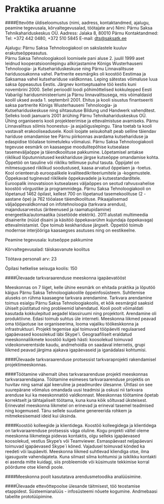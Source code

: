 # Praktika aruanne

####Ettevõtte üldiseloomustus (nimi, aadress, kontaktandmed, ajalugu, peamine tegevusala, kõrvaltegevusalad, töötajate arv)
Nimi: Pärnu Saksa Tehnikahariduskeskus OÜ.
Aadress: 
Jalaka 8, 80010 Pärnu
Kontaktandmed:
Tel: +372 442 0480, +372 510 5845
E-mail: dts@saksatk.ee
 
Ajalugu:
Pärnu Saksa Tehnoloogiakool on sakslastele kuuluv erakutseõppeasutus.  
Pärnu Saksa Tehnoloogiakooli loomisele pani aluse 2. juulil 1999 aset leidnud kooperatsioonilepingu allkirjastamine Königs Wusterhauseni Tehnoloogia- ja Kutsehariduskeskuse ning Pärnu Linnavalitsuse haridusosakonna vahel.
Partnerite eesmärgiks oli  koostöö Eestimaa ja Saksamaa vahel kutsehariduse valdkonnas. Leping sätestas võimaluse luua saksa õppeasutus Eestis. Järgnev kontseptuaalne töö kestis kuni novembrini 2000. Sellel perioodil loodi põhimõttelised kokkulepped Eesti Vabariigi haridusministeeriumi ja Pärnu linnavalitsusega, mis võimaldasid koolil uksed avada 1. septembril 2001.
Ehitus ja kooli sisustus finantseeriti saksa partnerite Königs Wusterhauseni Tehnoloogia- ja Kutsehariduskeskuse ning sihtasutuse Bildung und Handwerk vahenditest. Selleks loodi jaanuaris 2001 äriühing Pärnu Tehnikahariduskeskus OÜ. Ühing organiseeris kooli projekteerimise ja ettevalmistuse avamiseks.
Pärnu Linnavalitsus sõlmis  hoonestus- ja asjaõiguslepingu. Täna toetab ta  kooli vastavalt erakooliseadusele.
Kooli loojate seisukohalt peab selline täiendav hariduse omandamise tee Pärnu piirkonnas avardama kutsehariduse  ja edaspidise tööalase toimetuleku võimalusi. 
Pärnu Saksa Tehnoloogiakooli tegevuse eesmärk on kaasaegse moodulitepõhise kutsealase tasemeväljaõppe ja täiendkoolituse pakkumine. Lõpetamisel antakse riiklikud lõputunnistused keskhariduse järgse kutseõppe omandamise kohta. Õppetöö on tasuline või riikliku tellimuse puhul tasuta. Õppijatel on mitmesugused riiklikud soodustused, kaasa arvatud õppelaen ja -toetus.
Kool orienteerub euroopalikele kvaliteedikriteeriumitele ja -kogemustele. Õppekavad tuginevad riiklikele õppekavadele ja kutsestandarditele. Euroopalik innovatsioon kutsealases väljaõppes on seotud rahvusvahelise koostöö võrgustike ja programmidega.
Pärnu Saksa Tehnoloogiakooli on lõpetanud 1462  õpilast, kellest 700 on lõpetanud tasemekoolituse (2 -aastane õpe) ja 762  tööalase täiendkoolituse.
Pikaajalisemad väljaõppevaldkonnad on infotehnoloogia (tarkvara arendus), majandusarvestus (äriteenused ja raamatupidamine) energeetika/automaatika (sisetööde elektrik). 2011 alustati multimeedia disainerite (nüüd disaini ja käsitöö õppekavarühm kujundaja õppekavaga) ettevalmistamist. Õpe toimub keskhariduse järgselt. Õppetöö toimub modernse interjööriga kaasaegses asutuses ning on eestikeelne.
 
Peamine tegevusala: kutseõppe pakkumine

Kõrvaltegevusalad: täiskasvanute koolitus

Töötava personali arv: 23

Õpilasi hetkelise seisuga koolis: 150


####Ülevaade tarkvaraarenduse meeskonna igapäevatööst

Meeskonnas on 7 liiget, kelle ühine eesmärk on ehitada praktika ja lõputöö käigus Pärnu Saksa Tehnoloogiakoolile õppeinfosüsteem.
Suhtlemise aluseks on rühma kaasaegne tarkvara arendamine. Tarkvara arendamine toimus esialgu Pärnu Saksa Tehnoloogiakoolis, et kõik eesmärgid saaksid ühiselt püstitatud ning probleemid lahendatud. Kooli poolt võimaldati kasutada kokkulepitud aegadel klassiruumi ning projektorit. Arendamine oli produktiivne.
Edasi toimub suhtus üle interneti. Meeskonna liikmed peavad oma tööjaotuse ise organiseerima, looma vajaliku töökeskkonna ja infrastruktuuri. Projekti tegemise ajal toimuvad tööpäeviti regulaarsed igapäevased koosolekud läbi Skype'i. Geograafiliselt eraldatud meeskonnaliikmete koostöö kulgeb hästi: koosolekud toimuvad videokonverentside kaudu, andmehoidla on saadaval internetis, grupi liikmed peavad järgima ajakava igapäevaseid ja iganädalasi kohtumisi.


####Ülevaade tarkvaraarenduse protsessist tarkvaraprojekti rakendamisel projektimeeskonnas.



####Töötamine vähemalt ühes tarkvaraarenduse projekti meeskonnas tarkvaraarendajana.
Töötamine esimeses tarkvaraarenduse projektis on huvitav ning samal ajal keeruline ja peadmurdev ülesanne. Ühtlasi on see suurepärane võimalus omandada uusi teadmisi ja oskusi nii tarkvara arenduse kui ka meeskonnatöö valdkonnast. Meeskonnas töötamine õpetab korrektselt ja tähtajaliselt töötama, kuna kuna kõik sõltuvad üksteisest. Erinevatel meeskonna liikmetel on erinevad ja erineval tasemel teadmised ning kogemused. Tänu sellele suudame genereerida rohkem ja mitmekesisemaid ideid kui üksinda.


####Koostöö kolleegide ja klientidega.
Koostöö kolleegidega ja klientidega on tarkvaraarenduse protsessis väga oluline. Kogu projekti vältel oleme meeskonna liikmetega pidevas kontaktis, olgu selleks igapäevased koosolekud, vestlus Skype’s või Teamviewer. Esmaspäevast neljapäevani toimuvad igapäevased Skype´i kõned. Vajadusel toimuvad kõnded ka reedeti või laupäeviti. 
Meeskonna liikmed suhtlevad kliendiga otse, ilma igasuguste vahendajateta. Kuna silmast silma kohtumisi ja isiklikku kontakti ei asenda mitte kuidagi, siis probleemide või küsimuste tekkimise korral pöördume otse kliendi poole.


####Meeskonna poolt kasutatava arendusmetoodika analüüsimine.


####Ülevaade ettevõttepoolse ülesande täitmisest, töö teostamise etappidest.
Süsteemianalüüs - infosüsteemi nõuete kogumine.
Andmebaasi tabelite prototüüpimine.
